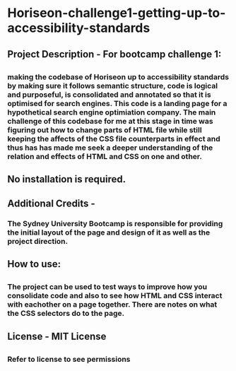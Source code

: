 # Horiseon-challenge1-getting-up-to-accessibility-standards

<h2>Project Description - For bootcamp challenge 1:<h2> 

<h3>making the codebase of Horiseon up to accessibility standards by making sure it follows semantic structure, code is logical and purposeful, is consolidated and annotated so that it is optimised for search engines.
This code is a landing page for a hypothetical search engine optimiation company.
The main challenge of this codebase for me at this stage in time was figuring out how to change parts of HTML file while still keeping the affects of the CSS file counterparts in effect and thus has has made me seek a deeper understanding of the relation and effects of HTML and CSS on one and other.<h3>


<h2>No installation is required.<h2>

<h2>Additional Credits - <h3>The Sydney University Bootcamp is responsible for providing the initial layout of the page and design of it as well as the project direction.<h3>


<h2>How to use:<h2>

<h3>The project can be used to test ways to improve how you consolidate code and also to see how HTML and CSS interact with eachother on a page together. There are notes on what the CSS selectors do to the page.


<h2>License - MIT License<h2>
<h3>Refer to license to see permissions<h3>
